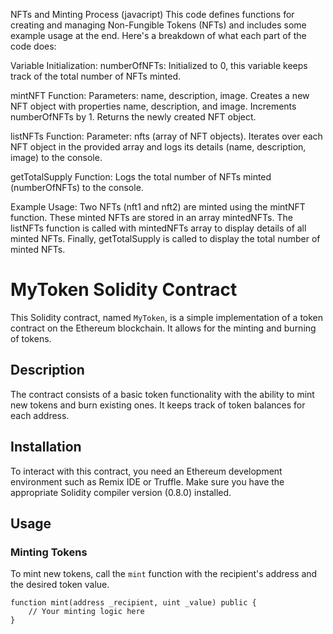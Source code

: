 NFTs and Minting Process (javacript)
This code defines functions for creating and managing Non-Fungible Tokens (NFTs) and includes some example usage at the end. Here's a breakdown of what each part of the code does:

Variable Initialization:
numberOfNFTs: Initialized to 0, this variable keeps track of the total number of NFTs minted.

mintNFT Function:
Parameters: name, description, image.
Creates a new NFT object with properties name, description, and image.
Increments numberOfNFTs by 1.
Returns the newly created NFT object.

listNFTs Function:
Parameter: nfts (array of NFT objects).
Iterates over each NFT object in the provided array and logs its details (name, description, image) to the console.

getTotalSupply Function:
Logs the total number of NFTs minted (numberOfNFTs) to the console.

Example Usage:
Two NFTs (nft1 and nft2) are minted using the mintNFT function.
These minted NFTs are stored in an array mintedNFTs.
The listNFTs function is called with mintedNFTs array to display details of all minted NFTs.
Finally, getTotalSupply is called to display the total number of minted NFTs.

# MyToken Solidity Contract
This Solidity contract, named `MyToken`, is a simple implementation of a token contract on the Ethereum blockchain. It allows for the minting and burning of tokens.
## Description
The contract consists of a basic token functionality with the ability to mint new tokens and burn existing ones. It keeps track of token balances for each address.
## Installation
To interact with this contract, you need an Ethereum development environment such as Remix IDE or Truffle. Make sure you have the appropriate Solidity compiler version (0.8.0) installed.
## Usage
### Minting Tokens
To mint new tokens, call the `mint` function with the recipient's address and the desired token value.
```solidity
function mint(address _recipient, uint _value) public {
    // Your minting logic here
}
